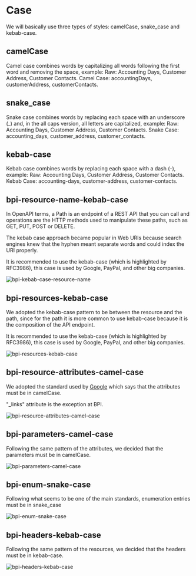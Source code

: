 # Case

We will basically use three types of styles: camelCase, snake_case and kebab-case.

## camelCase 
Camel case combines words by capitalizing all words following the first word and removing the space, example:
Raw: Accounting Days, Customer Address, Customer Contacts.
Camel Case: accountingDays, customerAddress, customerContacts.

## snake_case
Snake case combines words by replacing each space with an underscore (_) and, in the all caps version, all letters are capitalized, example:
Raw: Accounting Days, Customer Address, Customer Contacts.
Snake Case: accounting_days, customer_address, customer_contacts.

## kebab-case
Kebab case combines words by replacing each space with a dash (-), example:
Raw: Accounting Days, Customer Address, Customer Contacts.
Kebab Case: accounting-days, customer-address, customer-contacts.

## bpi-resource-name-kebab-case

In OpenAPI terms, a Path is an endpoint of a REST API that you can call and operations are the HTTP methods used to manipulate these paths, such as GET, PUT, POST or DELETE.

The kebab case approach became popular in Web URIs because search engines knew that the hyphen meant separate words and could index the URI properly.

It is recommended to use the kebab-case (which is highlighted by RFC3986), this case is used by Google, PayPal, and other big companies.

![bpi-kebab-case-resource-name](https://raw.github.com/bancobpi/style-guide/main/static/bpi-resource-name-kebab-case.jpg)

## bpi-resources-kebab-case

We adopted the kebab-case pattern to be between the resource and the path, since for the path it is more common to use kebab-case because it is the composition of the API endpoint.

It is recommended to use the kebab-case (which is highlighted by RFC3986), this case is used by Google, PayPal, and other big companies.

![bpi-resources-kebab-case](https://raw.github.com/bancobpi/style-guide/main/static/bpi-resources-kebab-case.jpg)

## bpi-resource-attributes-camel-case

We adopted the standard used by [Google](https://google.github.io/styleguide/jsoncstyleguide.xml?showone=Property_Name_Format#Property_Name_Format) which says that the attributes must be in camelCase.

"_links" attribute is the exception at BPI.

![bpi-resource-attributes-camel-case](https://raw.github.com/bancobpi/style-guide/main/static/bpi-resource-attributes-camel-case.jpg)

## bpi-parameters-camel-case

Following the same pattern of the attributes, we decided that the parameters must be in camelCase.

![bpi-parameters-camel-case](https://raw.github.com/bancobpi/style-guide/main/static/bpi-parameters-camel-case.jpg)

## bpi-enum-snake-case

Following what seems to be one of the main standards, enumeration entries must be in snake_case

![bpi-enum-snake-case](https://raw.github.com/bancobpi/style-guide/main/static/bpi-enum-snake-case.jpg)

## bpi-headers-kebab-case

Following the same pattern of the resources, we decided that the headers must be in kebab-case.

![bpi-headers-kebab-case](https://raw.github.com/bancobpi/style-guide/main/static/bpi-headers-kebab-case.png)